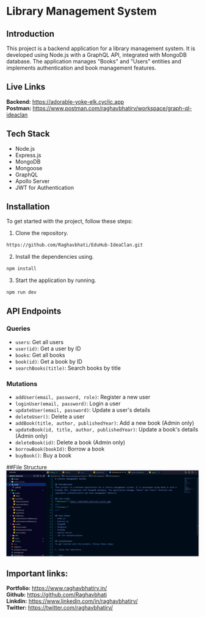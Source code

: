 # Library Management System

## Introduction
This project is a backend application for a library management system. It is developed using Node.js with a GraphQL API, integrated with MongoDB database. The application manages "Books" and "Users" entities and implements authentication and book management features.

## Live Links
**Backend:** https://adorable-yoke-elk.cyclic.app
<br>
**Postman:** https://www.postman.com/raghavbhatirv/workspace/graph-ql-ideaclan
<br>

## Tech Stack
- Node.js
- Express.js
- MongoDB
- Mongoose
- GraphQL
- Apollo Server
- JWT for Authentication

## Installation
To get started with the project, follow these steps:

1. Clone the repository.

```bash
https://github.com/Raghavbhati/EduHub-IdeaClan.git
```

2. Install the dependencies using.

```bash
npm install
```

3. Start the application by running.

```bash
npm run dev
```


## API Endpoints
### Queries
- `users`: Get all users
- `user(id)`: Get a user by ID
- `books`: Get all books
- `book(id)`: Get a book by ID
- `searchBooks(title)`: Search books by title

### Mutations
- `addUser(email, password, role)`: Register a new user
- `loginUser(email, password)`: Login a user
- `updateUser(email, password)`: Update a user's details
- `deleteUser()`: Delete a user
- `addBook(title, author, publishedYear)`: Add a new book (Admin only)
- `updateBook(id, title, author, publishedYear)`: Update a book's details (Admin only)
- `deleteBook(id)`: Delete a book (Admin only)
- `borrowBook(bookId)`: Borrow a book
- `buyBook()`: Buy a book


##File Structure
![File Structure](./image/FileStructure.png)


## Important links:

**Portfolio:** https://www.raghavbhatirv.in/
<br>
**Github:** https://github.com/Raghavbhati
<br>
**Linkdin:** https://www.linkedin.com/in/raghavbhatirv/
<br>
**Twitter:** https://twitter.com/raghavbhatirv/